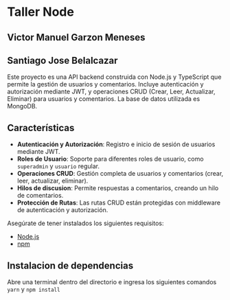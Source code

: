 # Taller Node 
## Victor Manuel Garzon Meneses
## Santiago Jose Belalcazar

Este proyecto es una API backend construida con Node.js y TypeScript que permite la gestión de usuarios y comentarios. Incluye autenticación y autorización mediante JWT, y operaciones CRUD (Crear, Leer, Actualizar, Eliminar) para usuarios y comentarios. La base de datos utilizada es MongoDB.


## Características

- **Autenticación y Autorización**: Registro e inicio de sesión de usuarios mediante JWT.
- **Roles de Usuario**: Soporte para diferentes roles de usuario, como `superadmin` y `usuario` regular.
- **Operaciones CRUD**: Gestión completa de usuarios y comentarios (crear, leer, actualizar, eliminar).
- **Hilos de discusion**: Permite respuestas a comentarios, creando un hilo de comentarios.
- **Protección de Rutas**: Las rutas CRUD están protegidas con middleware de autenticación y autorización.

Asegúrate de tener instalados los siguientes requisitos:

- [Node.js](https://nodejs.org/) 
- [npm](https://www.npmjs.com/)


## Instalacion de dependencias

Abre una terminal dentro del directorio e ingresa los siguientes comandos `yarn` y `npm install`

